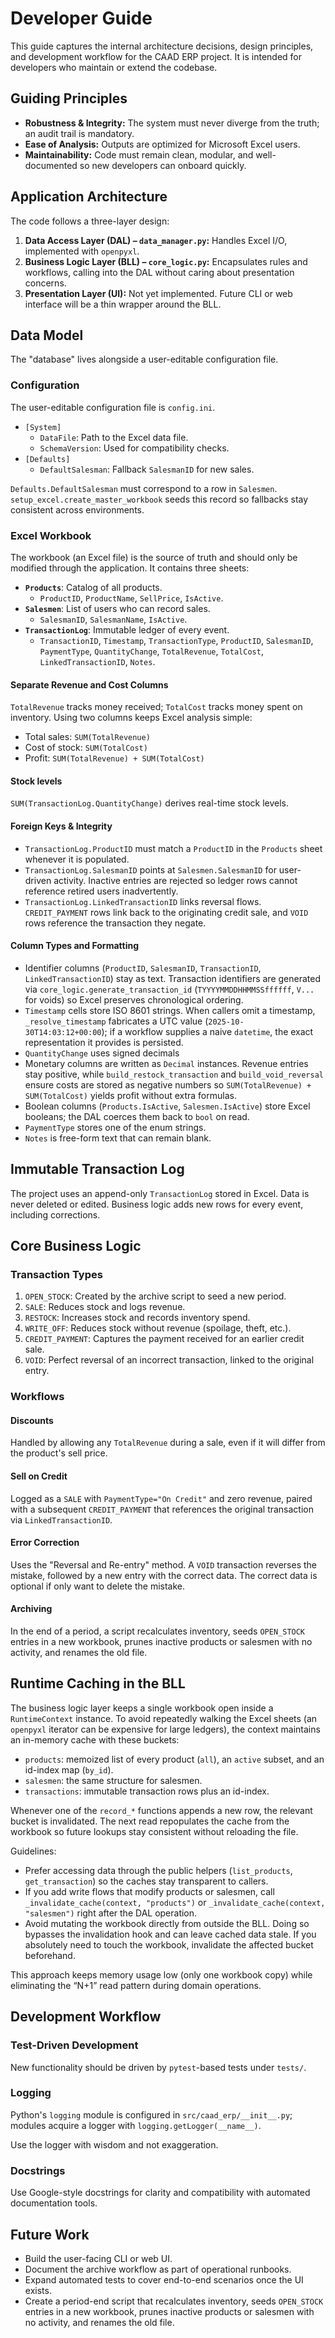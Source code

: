 # Developer Guide

This guide captures the internal architecture decisions, design principles,
and development workflow for the CAAD ERP project. It is intended for
developers who maintain or extend the codebase.

## Guiding Principles

- **Robustness & Integrity:** The system must never diverge from the truth; an
  audit trail is mandatory.
- **Ease of Analysis:** Outputs are optimized for Microsoft Excel users.
- **Maintainability:** Code must remain clean, modular, and well-documented so
  new developers can onboard quickly.

## Application Architecture

The code follows a three-layer design:

1. **Data Access Layer (DAL) – `data_manager.py`:**
   Handles Excel I/O, implemented with `openpyxl`.
2. **Business Logic Layer (BLL) – `core_logic.py`:**
   Encapsulates rules and workflows, calling into the DAL without caring about
   presentation concerns.
3. **Presentation Layer (UI):**
   Not yet implemented. Future CLI or web interface will be a thin wrapper
   around the BLL.

## Data Model

The "database" lives alongside a user-editable configuration file.

### Configuration

The user-editable configuration file is `config.ini`.

- `[System]`
  - `DataFile`: Path to the Excel data file.
  - `SchemaVersion`: Used for compatibility checks.
- `[Defaults]`
  - `DefaultSalesman`: Fallback `SalesmanID` for new sales.

`Defaults.DefaultSalesman` must correspond to a row in `Salesmen`. `setup_excel.create_master_workbook` seeds this record so fallbacks stay consistent across environments.

### Excel Workbook

The workbook (an Excel file) is the source of truth and should only be modified through the
application. It contains three sheets:

- **`Products`**: Catalog of all products.
  - `ProductID`, `ProductName`, `SellPrice`, `IsActive`.
- **`Salesmen`**: List of users who can record sales.
  - `SalesmanID`, `SalesmanName`, `IsActive`.
- **`TransactionLog`**: Immutable ledger of every event.
  - `TransactionID`, `Timestamp`, `TransactionType`, `ProductID`,
    `SalesmanID`, `PaymentType`, `QuantityChange`, `TotalRevenue`,
    `TotalCost`, `LinkedTransactionID`, `Notes`.

#### Separate Revenue and Cost Columns

`TotalRevenue` tracks money received; `TotalCost` tracks money spent on
inventory. Using two columns keeps Excel analysis simple:

- Total sales: `SUM(TotalRevenue)`
- Cost of stock: `SUM(TotalCost)`
- Profit: `SUM(TotalRevenue) + SUM(TotalCost)`

#### Stock levels

`SUM(TransactionLog.QuantityChange)` derives real-time stock levels.

#### Foreign Keys & Integrity

- `TransactionLog.ProductID` must match a `ProductID` in the `Products` sheet whenever it is populated.
- `TransactionLog.SalesmanID` points at `Salesmen.SalesmanID` for user-driven activity. Inactive entries are rejected so ledger rows cannot reference retired users inadvertently.
- `TransactionLog.LinkedTransactionID` links reversal flows. `CREDIT_PAYMENT` rows link back to the originating credit sale, and `VOID` rows reference the transaction they negate.

#### Column Types and Formatting

- Identifier columns (`ProductID`, `SalesmanID`, `TransactionID`, `LinkedTransactionID`) stay as text. Transaction identifiers are generated via `core_logic.generate_transaction_id` (`TYYYYMMDDHHMMSSffffff`, `V...` for voids) so Excel preserves chronological ordering.
- `Timestamp` cells store ISO 8601 strings. When callers omit a timestamp, `_resolve_timestamp` fabricates a UTC value (`2025-10-30T14:03:12+00:00`); if a workflow supplies a naive `datetime`, the exact representation it provides is persisted.
- `QuantityChange` uses signed decimals
- Monetary columns are written as `Decimal` instances. Revenue entries stay positive, while `build_restock_transaction` and `build_void_reversal` ensure costs are stored as negative numbers so `SUM(TotalRevenue) + SUM(TotalCost)` yields profit without extra formulas.
- Boolean columns (`Products.IsActive`, `Salesmen.IsActive`) store Excel booleans; the DAL coerces them back to `bool` on read.
- `PaymentType` stores one of the enum strings.
- `Notes` is free-form text that can remain blank.

## Immutable Transaction Log

The project uses an append-only `TransactionLog` stored in Excel. Data is never
deleted or edited. Business logic adds new rows for every event, including
corrections.

## Core Business Logic

### Transaction Types

1. `OPEN_STOCK`: Created by the archive script to seed a new period.
2. `SALE`: Reduces stock and logs revenue.
3. `RESTOCK`: Increases stock and records inventory spend.
4. `WRITE_OFF`: Reduces stock without revenue (spoilage, theft, etc.).
5. `CREDIT_PAYMENT`: Captures the payment received for an earlier credit sale.
6. `VOID`: Perfect reversal of an incorrect transaction, linked to the original
   entry.

### Workflows

#### Discounts

Handled by allowing any `TotalRevenue` during a sale, even if it will differ
from the product's sell price.

#### Sell on Credit

Logged as a `SALE` with `PaymentType="On Credit"` and zero revenue, paired
with a subsequent `CREDIT_PAYMENT` that references the original
transaction via `LinkedTransactionID`.

#### Error Correction

Uses the "Reversal and Re-entry" method. A `VOID` transaction reverses the mistake,
followed by a new entry with the correct data.
The correct data is optional if only want to delete the mistake.

#### Archiving

In the end of a period, a script recalculates inventory, seeds
`OPEN_STOCK` entries in a new workbook, prunes inactive products or salesmen with no
activity, and renames the old file.

## Runtime Caching in the BLL

The business logic layer keeps a single workbook open inside a
`RuntimeContext` instance. To avoid repeatedly walking the Excel sheets (an
`openpyxl` iterator can be expensive for large ledgers), the context maintains
an in-memory cache with these buckets:

- `products`: memoized list of every product (`all`), an `active` subset,
  and an id-index map (`by_id`).
- `salesmen`: the same structure for salesmen.
- `transactions`: immutable transaction rows plus an id-index.

Whenever one of the `record_*` functions appends a new row, the relevant
bucket is invalidated. The next read repopulates the cache from the workbook so
future lookups stay consistent without reloading the file.

Guidelines:

- Prefer accessing data through the public helpers (`list_products`,
  `get_transaction`) so the caches stay transparent to callers.
- If you add write flows that modify products or salesmen, call
  `_invalidate_cache(context, "products")` or `_invalidate_cache(context,
"salesmen")` right after the DAL operation.
- Avoid mutating the workbook directly from outside the BLL. Doing so bypasses
  the invalidation hook and can leave cached data stale. If you absolutely need
  to touch the workbook, invalidate the affected bucket beforehand.

This approach keeps memory usage low (only one workbook copy) while eliminating
the “N+1” read pattern during domain operations.

## Development Workflow

### Test-Driven Development

New functionality should be driven by `pytest`-based tests under `tests/`.

### Logging

Python's `logging` module is configured in `src/caad_erp/__init__.py`;
modules acquire a logger with `logging.getLogger(__name__)`.

Use the logger with wisdom and not exaggeration.

### Docstrings

Use Google-style docstrings for clarity and compatibility with automated
documentation tools.

## Future Work

- Build the user-facing CLI or web UI.
- Document the archive workflow as part of operational runbooks.
- Expand automated tests to cover end-to-end scenarios once the UI exists.
- Create a period-end script that recalculates inventory, seeds `OPEN_STOCK`
  entries in a new workbook, prunes inactive products or salesmen with no activity,
  and renames the old file.
